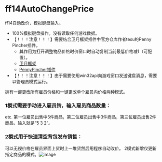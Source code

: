 # ff14AutoChangePrice
ff14自动改价，模拟键盘输入。
- 100%模拟键盘操作，没有读取任何游戏数据。
- 【！！！注意！！！】需要结合卫月框架插件中官方仓库作者tesu的Penny Pincher插件。
  - 其作用为打开调整物品价格时价窗口时自动复制当前最低价格减1（可配置）。
  - [卫月框架](https://bbs.tggfl.com/topic/32/dalamud-%E5%8D%AB%E6%9C%88%E6%A1%86%E6%9E%B6。)
  - [PennyPincher插件](https://github.com/tesu/PennyPincher。)
- 【！！！注意！！！】由于需要使用win32api向游戏窗口发送键盘消息，需要以管理员模式运行。

拥有一键更改所有雇员价格和一键更改单个雇员内价格两种模式。
### 1模式需要手动进入雇员铃，输入雇员商品数量：
etc. 第一位雇员出售中5件商品，第二位雇员出售中3件商品，第三位雇员出售2件商品，输入就是“5 3 2”。
### 2模式用于快速清空背包发布销售：
可以无视价格在雇员界面上货时上一堆货然后用程序自动改价。
2模式新增仅更新指定商品的模式。![image](https://github.com/PinkYuDeer/ff14AutoChangePrice/assets/83949453/cdfd3302-3fbe-44a7-a270-2425cc5392dc)


